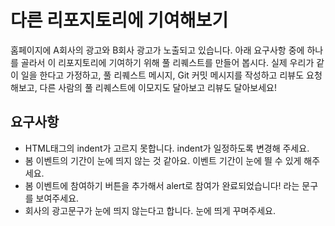 # 다른 리포지토리에 기여해보기

홈페이지에 A회사의 광고와 B회사 광고가 노출되고 있습니다. 아래 요구사항 중에
하나를 골라서 이 리포지토리에 기여하기 위해 풀 리퀘스트를 만들어 봅시다. 실제
우리가 같이 일을 한다고 가정하고, 풀 리퀘스트 메시지, Git 커밋 메시지를 작성하고
리뷰도 요청해보고, 다른 사람의 풀 리퀘스트에 이모지도 달아보고 리뷰도 달아보세요!

## 요구사항

* HTML태그의 indent가 고르지 못합니다. indent가 일정하도록 변경해 주세요.
* 봄 이벤트의 기간이 눈에 띄지 않는 것 같아요. 이벤트 기간이 눈에 띌 수 있게
  해주세요.
* 봄 이벤트에 참여하기 버튼을 추가해서 alert로 참여가 완료되었습니다! 라는
  문구를 보여주세요.
* 회사의 광고문구가 눈에 띄지 않는다고 합니다. 눈에 띄게 꾸며주세요.

